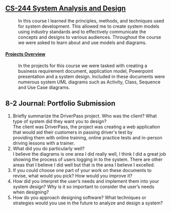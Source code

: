 ## <u>CS-244 System Analysis and Design</u>
<dd>In this course I learned the principles, methods, and techniques used for system development.  This allowed me to create system models using industry standards and to effectively communicate the concepts and designs to various audiences.  Throughout the course we were asked to learn about and use models and diagrams.</dd>

<dl>
    <dt><h4><u>Projects Overview</u></h4></dt>
    <dd>In the projects for this course we were tasked with creating a business requirement document, application model, Powerpoint presentation and a system design.  Included in these documents were numerous system UML diagrams such as Activity, Class, Sequence and Use Case diagrams.</dd>
</dl>

## 8-2 Journal: Portfolio Submission
1.  Briefly summarize the DriverPass project. Who was the client? What type of system did they want you to design?  
   The client was DriverPass, the project was creating a web application that would aid their customers in passing driver's test by  
    providing them with online training, online practice tests and in-person driving lessons with a trainer. 
2. What did you do particularly well?  
   I believe the diagrams is one area I did really well, I think I did a great job showing the process of users logging in to the system.  There are other areas that I believe I did well but that is the area I believe I excelled.  
5.  If you could choose one part of your work on these documents to revise, what would you pick? How would you improve it?
6.  How did you interpret the user’s needs and implement them into your system design? Why is it so important to consider the user’s needs when designing?
7.  How do you approach designing software? What techniques or strategies would you use in the future to analyze and design a system?
